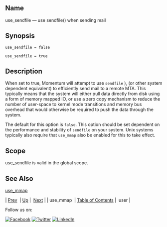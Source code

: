 <a name="conf.ref.use_sendfile"></a>
## Name

use_sendfile — use sendfile() when sending mail

## Synopsis

`use_sendfile = false`

`use_sendfile = true`

<a name="idp27342944"></a>
## Description

When set to true, Momentum will attempt to use `sendfile` ), (or other system dependent equivalent) to efficiently send mail to a remote MTA. This typically means that the system will either pull data directly from disk using a form of memory mapped IO, or use a zero copy mechanism to reduce the number of user-space to kernel mode transitions and memory bus overhead that would otherwise be required to push the data through the system.

The default for this option is `false`. This option should be set dependent on the performance and stability of `sendfile` on your system. Unix systems typically also require that `use_mmap` also be enabled for this to take effect.

<a name="idp27347584"></a>
## Scope

use_sendfile is valid in the global scope.

<a name="idp27349408"></a>
## See Also

[use_mmap](conf.ref.use_mmap.php "use_mmap")

| [Prev](conf.ref.use_mmap.php)  | [Up](config.options.ref.php) |  [Next](conf.ref.user.php) |
| use_mmap  | [Table of Contents](index.php) |  user |

Follow us on:

[![Facebook](https://support.messagesystems.com/images/icon-facebook.png)](http://www.facebook.com/messagesystems) [![Twitter](https://support.messagesystems.com/images/icon-twitter.png)](http://twitter.com/#!/MessageSystems) [![LinkedIn](https://support.messagesystems.com/images/icon-linkedin.png)](http://www.linkedin.com/company/message-systems)